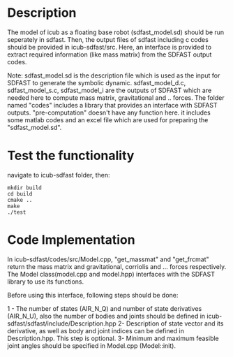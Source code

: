 # Description 
The model of icub as a floating base robot (sdfast_model.sd) should be run seperately in sdfast. Then, the output files of sdfast including c codes should be provided in icub-sdfast/src.
Here, an interface is provided to extract required information (like mass matrix) from the SDFAST output codes.

Note:
sdfast_model.sd is the description file which is used as the input for SDFAST to generate the symbolic dynamic.
sdfast_model_d.c, sdfast_model_s.c, sdfast_model_i are the outputs of SDFAST which are needed here to compute mass matrix, gravitational and .. forces.
The folder named "codes" includes a library that provides an interface with SDFAST outputs. 
"pre-computation" doesn't have any function here. it includes some matlab codes and an excel file which are used for preparing the "sdfast_model.sd".

# Test the functionality
navigate to icub-sdfast folder, then:

	mkdir build
	cd build
	cmake ..
	make 
	./test

# Code Implementation
In icub-sdfast/codes/src/Model.cpp, "get_massmat" and "get_frcmat" return the mass matrix and gravitational, corriolis and ... forces respectively.
The Model class(model.cpp and model.hpp) interfaces with the SDFAST library to use its functions.

Before using this interface, following steps should be done:

1 - The number of states (AIR_N_Q) and number of state derivatives (AIR_N_U), also the number of bodies and joints should be defined in icub-sdfast/sdfast/include/Description.hpp
2-  Description of state vector and its derivative, as well as body and joint indices can be defined in Description.hpp. This step is optional.
3-  Minimum and maximum feasible joint angles should be specified in Model.cpp (Model::init).







